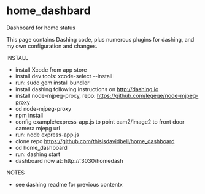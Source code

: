 # home_dashbard
Dashboard for home status

This page contains Dashing code, plus numerous plugins for dashing, and my own configuration and changes.

INSTALL
 - install Xcode from app store
 - install dev tools: xcode-select --install
 - run: sudo gem install bundler
 - install dashing following instructions on http://dashing.io
 - install node-mjpeg-proxy, repo: https://github.com/legege/node-mjpeg-proxy
 - cd node-mjpeg-proxy
 - npm install
 - config example/express-app.js to point cam2/image2 to front door camera mjepg url
 - run: node express-app.js
 - clone repo https://github.com/thisisdavidbell/home_dashboard
 - cd home_dashboard
 - run: dashing start
 - dashboard now at: http://<ipaddress>:3030/homedash

NOTES



- see dashing readme for previous contentx
